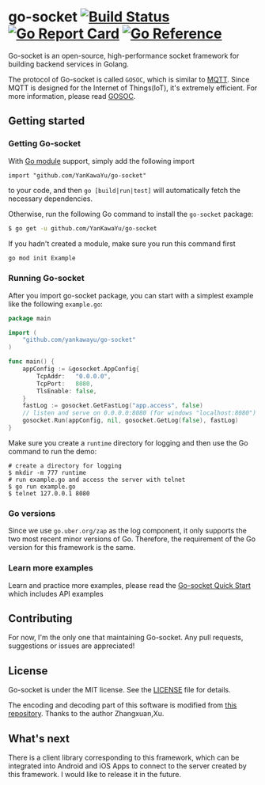 # go-socket [![Build Status](https://github.com/YanKawaYu/go-socket/workflows/Test/badge.svg?branch=main)](https://github.com/YanKawaYu/go-socket/actions?query=branch%3Amain) [![Go Report Card](https://goreportcard.com/badge/github.com/YanKawaYu/go-socket)](https://goreportcard.com/report/github.com/YanKawaYu/go-socket) [![Go Reference](https://pkg.go.dev/badge/github.com/YanKawaYu/go-socket.svg)](https://pkg.go.dev/github.com/YanKawaYu/go-socket)



Go-socket is an open-source, high-performance socket framework for building backend services in Golang.

The protocol of Go-socket is called `GOSOC`, which is similar to [MQTT](https://mqtt.org/). Since MQTT is designed for the Internet of Things(loT), it's extremely efficient. For more information, please read [GOSOC](docs/gosoc.md).
## Getting started

### Getting Go-socket

With [Go module](https://github.com/golang/go/wiki/Modules) support, simply add the following import

```
import "github.com/YanKawaYu/go-socket"
```

to your code, and then `go [build|run|test]` will automatically fetch the necessary dependencies.

Otherwise, run the following Go command to install the `go-socket` package:

```sh
$ go get -u github.com/YanKawaYu/go-socket
```

If you hadn't created a module, make sure you run this command first

```sh
go mod init Example
```

### Running Go-socket

After you import go-socket package, you can start with a simplest example like the following `example.go`:

```go
package main

import (
	"github.com/yankawayu/go-socket"
)

func main() {
	appConfig := &gosocket.AppConfig{
		TcpAddr:   "0.0.0.0",
		TcpPort:   8080,
		TlsEnable: false,
	}
	fastLog := gosocket.GetFastLog("app.access", false)
	// listen and serve on 0.0.0.0:8080 (for windows "localhost:8080")
	gosocket.Run(appConfig, nil, gosocket.GetLog(false), fastLog)
}
```
Make sure you create a `runtime` directory for logging and then use the Go command to run the demo:

```
# create a directory for logging
$ mkdir -m 777 runtime
# run example.go and access the server with telnet
$ go run example.go
$ telnet 127.0.0.1 8080
```

### Go versions
Since we use `go.uber.org/zap` as the log component, it only supports the two most recent minor versions of Go. Therefore, the requirement of the Go version for this framework is the same.

### Learn more examples

Learn and practice more examples, please read the [Go-socket Quick Start](docs/doc.md) which includes API examples

## Contributing

For now, I'm the only one that maintaining Go-socket. Any pull requests, suggestions or issues are appreciated!

## License

Go-socket is under the MIT license. See the [LICENSE](/LICENSE) file for details.

The encoding and decoding part of this software is modified from [this repository](https://github.com/huin/mqtt). Thanks to the author Zhangxuan,Xu.

## What's next
There is a client library corresponding to this framework, which can be integrated into Android and iOS Apps to connect to the server created by this framework. I would like to release it in the future.
